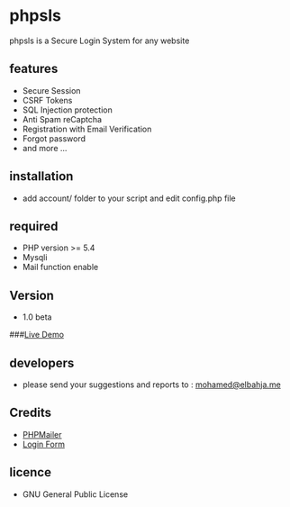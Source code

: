 # phpsls
phpsls is a Secure Login System for any website

## features

- Secure Session
- CSRF Tokens
- SQL Injection protection
- Anti Spam reCaptcha
- Registration with Email Verification
- Forgot password
- and more ... 

## installation 

- add account/ folder to your script and edit config.php file

## required

- PHP version >= 5.4
- Mysqli
- Mail function enable

## Version 
- 1.0 beta

###[Live Demo](http://sls.ky-re.com)

## developers

- please send your suggestions and reports to : mohamed@elbahja.me

## Credits

- [PHPMailer](https://github.com/PHPMailer/PHPMailer)
- [Login Form](https://codepen.io/ace-subido/pen/Cuiep)

## licence

- GNU General Public License

